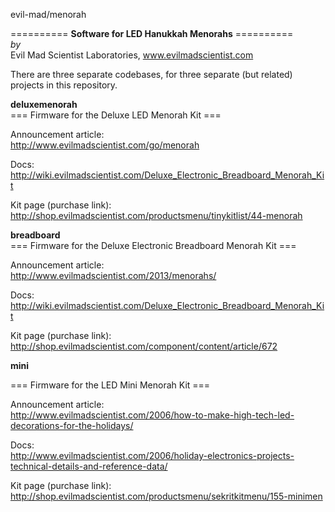 evil-mad/menorah

========== <b>Software for LED Hanukkah Menorahs</b> ==========  
<i>by</i>  
Evil Mad Scientist Laboratories, www.evilmadscientist.com

There are three separate codebases, for three separate (but related) projects in this repository.



<b>deluxemenorah</b>  
=== Firmware for the Deluxe LED Menorah Kit ===


Announcement article:  
http://www.evilmadscientist.com/go/menorah

Docs:  
http://wiki.evilmadscientist.com/Deluxe_Electronic_Breadboard_Menorah_Kit

Kit page (purchase link):  
http://shop.evilmadscientist.com/productsmenu/tinykitlist/44-menorah



<b>breadboard</b>  
=== Firmware for the Deluxe Electronic Breadboard Menorah Kit ===

Announcement article:  
http://www.evilmadscientist.com/2013/menorahs/

Docs:   
http://wiki.evilmadscientist.com/Deluxe_Electronic_Breadboard_Menorah_Kit

Kit page (purchase link):  
http://shop.evilmadscientist.com/component/content/article/672


<b>mini</b>  

=== Firmware for the LED Mini Menorah Kit ===

Announcement article:  
http://www.evilmadscientist.com/2006/how-to-make-high-tech-led-decorations-for-the-holidays/

Docs:  
http://www.evilmadscientist.com/2006/holiday-electronics-projects-technical-details-and-reference-data/

Kit page (purchase link):  
http://shop.evilmadscientist.com/productsmenu/sekritkitmenu/155-minimen

